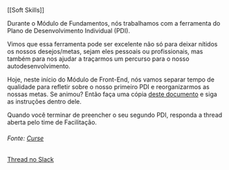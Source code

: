 [[Soft Skills]]

Durante o Módulo de Fundamentos, nós trabalhamos com a ferramenta do Plano de Desenvolvimento Individual (PDI).

Vimos que essa ferramenta pode ser excelente não só para deixar nítidos os nossos desejos/metas, sejam eles pessoais ou profissionais, mas também para nos ajudar a traçarmos um percurso para o nosso autodesenvolvimento.

Hoje, neste início do Módulo de Front-End, nós vamos separar tempo de qualidade para refletir sobre o nosso primeiro PDI e reorganizarmos as nossas metas. Se animou? Então faça uma cópia [deste documento](https://docs.google.com/document/d/1UdOx5KpoPdTP1PfEnd3_j98Nq30TAXrhJ1pNC1AqMvs/edit?usp=sharing) e siga as instruções dentro dele.

Quando você terminar de preencher o seu segundo PDI, responda a thread aberta pelo time de Facilitação.

###### Fonte: [Curse](https://app.betrybe.com/learn/course/5e938f69-6e32-43b3-9685-c936530fd326/module/2e0692c9-e226-4e95-860a-b4cad80e3c3c/section/095ce2ea-142a-4408-9fb4-70f93a234914/day/02343804-27de-4b01-9cf4-6ab591353f84/lesson/441ee322-6664-41d1-91a6-f5f68c90005b)
[Thread no Slack](https://trybecourse.slack.com/archives/C03MSCCRPAQ/p1662746440963499)
